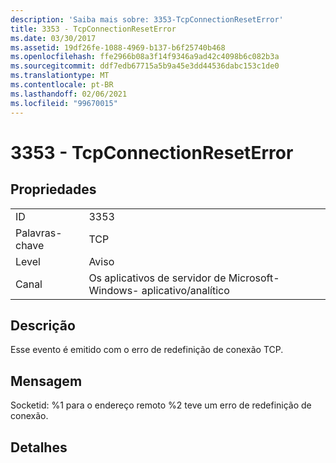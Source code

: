 ```yaml
---
description: 'Saiba mais sobre: 3353-TcpConnectionResetError'
title: 3353 - TcpConnectionResetError
ms.date: 03/30/2017
ms.assetid: 19df26fe-1088-4969-b137-b6f25740b468
ms.openlocfilehash: ffe2966b08a3f14f9346a9ad42c4098b6c082b3a
ms.sourcegitcommit: ddf7edb67715a5b9a45e3dd44536dabc153c1de0
ms.translationtype: MT
ms.contentlocale: pt-BR
ms.lasthandoff: 02/06/2021
ms.locfileid: "99670015"
---
```

# <a name="3353---tcpconnectionreseterror"></a>3353 - TcpConnectionResetError

## <a name="properties"></a>Propriedades  
  
|||  
|-|-|  
|ID|3353|  
|Palavras-chave|TCP|  
|Level|Aviso|  
|Canal|Os aplicativos de servidor de Microsoft-Windows- aplicativo/analítico|  
  
## <a name="description"></a>Descrição  

 Esse evento é emitido com o erro de redefinição de conexão TCP.  
  
## <a name="message"></a>Mensagem  

 Socketid: %1 para o endereço remoto %2 teve um erro de redefinição de conexão.  
  
## <a name="details"></a>Detalhes
